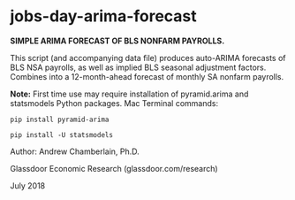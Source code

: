 # jobs-day-arima-forecast

<b>SIMPLE ARIMA FORECAST OF BLS NONFARM PAYROLLS.</b>

This script (and accompanying data file) produces auto-ARIMA forecasts of BLS NSA payrolls, as well as implied BLS seasonal adjustment factors. Combines into a 12-month-ahead forecast of monthly SA nonfarm payrolls.

<b>Note:</b> First time use may require installation of pyramid.arima and statsmodels Python packages. Mac Terminal commands:

<code>pip install pyramid-arima</code>

<code>pip install -U statsmodels</code>

Author: Andrew Chamberlain, Ph.D.

Glassdoor Economic Research (glassdoor.com/research)

July 2018